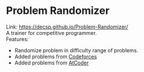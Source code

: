# Problem Randomizer
Link: https://decsp.github.io/Problem-Randomizer/ \
A trainer for competitive programmer.\
Features:
  - Randomize problem in difficulty range of problems.
  - Added problems from [Codeforces](https://codeforces.com/)
  - Added problems from [AtCoder](https://atcoder.jp/)
